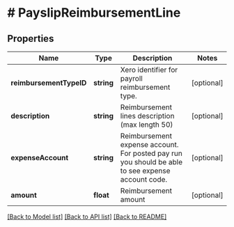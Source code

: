 # # PayslipReimbursementLine

## Properties

Name | Type | Description | Notes
------------ | ------------- | ------------- | -------------
**reimbursementTypeID** | **string** | Xero identifier for payroll reimbursement type. | [optional] 
**description** | **string** | Reimbursement lines description (max length 50) | [optional] 
**expenseAccount** | **string** | Reimbursement expense account. For posted pay run you should be able to see expense account code. | [optional] 
**amount** | **float** | Reimbursement amount | [optional] 

[[Back to Model list]](../../README.md#documentation-for-models) [[Back to API list]](../../README.md#documentation-for-api-endpoints) [[Back to README]](../../README.md)


